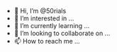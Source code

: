 - 👋 Hi, I’m @50rials
- 👀 I’m interested in ...
- 🌱 I’m currently learning ...
- 💞️ I’m looking to collaborate on ...
- 📫 How to reach me ...

<!---
50rials/50rials is a ✨ special ✨ repository because its `README.md` (this file) appears on your GitHub profile.
You can click the Preview link to take a look at your changes.
--->
